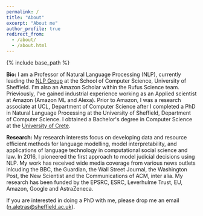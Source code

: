 ```yaml
---
permalink: /
title: "About"
excerpt: "About me"
author_profile: true
redirect_from: 
  - /about/
  - /about.html
---
```


{% include base_path %}


**Bio:** I am a Professor of Natural Language Processing (NLP), currently leading the [NLP Group](https://www.sheffield.ac.uk/dcs/research/groups/natural-language-processing) at the School of Computer Science, University of Sheffield. I'm also an Amazon Scholar within the Rufus Science team. Prieviously, I've gained industrial experience working as an Applied scientist at Amazon (Amazon ML and Alexa). Prior to Amazon, I was a research associate at UCL, Department of Computer Science after I completed a PhD in Natural Language Processing at the University of Sheffield, Department of Computer Science. I obtained a Bachelor's degree in Computer Science at the [University of Crete](https://www.csd.uoc.gr/). 

**Research:** My research interests focus on developing data and resource efficient methods for language modelling, model interpretability, and applications of language technology in computational social science and law. In 2016, I pioneered the first approach to model judicial decisions using NLP. My work has received wide media coverage from various news outlets inlcuding the BBC, the Guardian, the Wall Street Journal, the Washington Post, the New Scientist and the Communications of ACM, inter alia. My research has been funded by the EPSRC, ESRC, Leverhulme Trust, EU, Amazon, Google and AstraZeneca.

If you are interested in doing a PhD with me, please drop me an email (n.aletras@sheffield.ac.uk).


